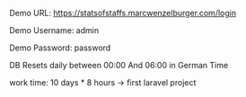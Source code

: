 Demo URL: https://statsofstaffs.marcwenzelburger.com/login

Demo Username: admin

Demo Password: password

DB Resets daily between 00:00 And 06:00 in German Time



work time: 10 days * 8 hours 
-> first laravel project

